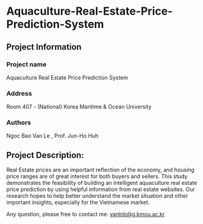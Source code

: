 # Aquaculture-Real-Estate-Price-Prediction-System

## Project Information

### Project name
Aquaculture Real Estate Price Prediction System 
### Address
Room 407 - (National) Korea Maritime & Ocean University 
### Authors
Ngoc Bao Van Le , Prof. Jun-Ho Huh

## Project Description:
Real Estate prices are an important reflection of the economy, and housing price ranges are of great interest for both buyers and sellers. This study demonstrates the feasibility of building an intelligent aquaculture real estate price prediction by using helpful information from real estate websites. Our research hopes to help better understand the market situation and other important insights, especially for the Vietnamese market. 

Any question, please free to contact me: vanlnb@g.kmou.ac.kr
